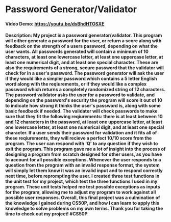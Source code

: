 # Password Generator/Validator
#### Video Demo: https://youtu.be/dsBhdHTOSXE
#### Description: My project is a password generator/validator. This program will either generate a password for the user, or return a score along with feedback on the strength of a users password, depending on what the user wants. All passwords generated will contain a minimum of 10 characters, at least one lowercase letter, at least one uppercase letter, at least one numerical digit, and at least one special character. These are also the requirements of a strong, secure password that the validator will check for in a user's password. The password generator will ask the user if they would like a simpler password which contains a 5 letter English word along with the reqiurements, or if they would like a complex password which returns a completely randomized string of 12 characters. The password validator asks the user for a password to validate, and depending on the password's security the program will score it out of 10 to indicate how strong it thinks the user's password is, along with some basic feedback if needed. The validator will check passwords to make sure that they fit the following reqiurements: there is at least between 10 and 12 characters in the password, at least one uppercase letter, at least one lowercase letter, at least one numerical digit, and at least one special character. If a user sends their password for validation and it fits all of these reqiurements, they will recieve a perfect 10/10 score from the program. The user can respond with 'Q' to any question if they wish to exit the program. This program gave me a lot of insight into the process of designing a program from scratch designed for other users, as you have to account for all possible exceptions. Whenever the user responds to a question from the program with an invalid response format, the system will simply let them know it was an invalid input and to respond correctly next time, before reprompting the user. I created three test functions in the unit test for my project, which test the three functions I used in my program. These unit tests helped me test possible exceptions as inputs for the program, allowing me to adjust my program to work against all possible user responses. Overall, this final project was a culmination of the knowledge I gained during CS50P, and how I can learn to apply this knowledge to solve problems on my own terms. Thank you for taking the time to check out my project! #CS50P